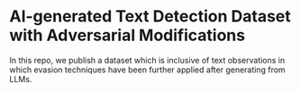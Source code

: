 # AI-generated Text Detection Dataset with Adversarial Modifications
In this repo, we publish a dataset which is inclusive of text observations in which evasion techniques have been further applied after generating from LLMs.
